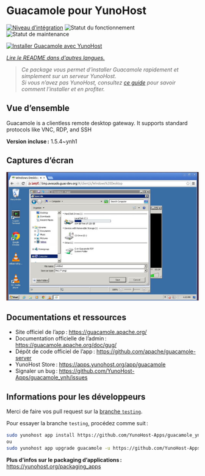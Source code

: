 <!--
Nota bene : ce README est automatiquement généré par <https://github.com/YunoHost/apps/tree/master/tools/readme_generator>
Il NE doit PAS être modifié à la main.
-->

# Guacamole pour YunoHost

[![Niveau d’intégration](https://dash.yunohost.org/integration/guacamole.svg)](https://ci-apps.yunohost.org/ci/apps/guacamole/) ![Statut du fonctionnement](https://ci-apps.yunohost.org/ci/badges/guacamole.status.svg) ![Statut de maintenance](https://ci-apps.yunohost.org/ci/badges/guacamole.maintain.svg)

[![Installer Guacamole avec YunoHost](https://install-app.yunohost.org/install-with-yunohost.svg)](https://install-app.yunohost.org/?app=guacamole)

*[Lire le README dans d'autres langues.](./ALL_README.md)*

> *Ce package vous permet d’installer Guacamole rapidement et simplement sur un serveur YunoHost.*  
> *Si vous n’avez pas YunoHost, consultez [ce guide](https://yunohost.org/install) pour savoir comment l’installer et en profiter.*

## Vue d’ensemble

Guacamole is a clientless remote desktop gateway. It supports standard protocols like VNC, RDP, and SSH

**Version incluse :** 1.5.4~ynh1

## Captures d’écran

![Capture d’écran de Guacamole](./doc/screenshots/screenshot1.jpg)

## Documentations et ressources

- Site officiel de l’app : <https://guacamole.apache.org/>
- Documentation officielle de l’admin : <https://guacamole.apache.org/doc/gug/>
- Dépôt de code officiel de l’app : <https://github.com/apache/guacamole-server>
- YunoHost Store : <https://apps.yunohost.org/app/guacamole>
- Signaler un bug : <https://github.com/YunoHost-Apps/guacamole_ynh/issues>

## Informations pour les développeurs

Merci de faire vos pull request sur la [branche `testing`](https://github.com/YunoHost-Apps/guacamole_ynh/tree/testing).

Pour essayer la branche `testing`, procédez comme suit :

```bash
sudo yunohost app install https://github.com/YunoHost-Apps/guacamole_ynh/tree/testing --debug
ou
sudo yunohost app upgrade guacamole -u https://github.com/YunoHost-Apps/guacamole_ynh/tree/testing --debug
```

**Plus d’infos sur le packaging d’applications :** <https://yunohost.org/packaging_apps>
